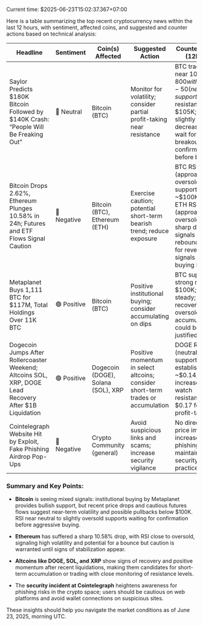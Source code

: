 Current time: $2025-06-23T15:02:37.367+07:00

Here is a table summarizing the top recent cryptocurrency news within the last 12 hours, with sentiment, affected coins, and suggested and counter actions based on technical analysis:

| Headline                                                                                       | Sentiment | Coin(s) Affected               | Suggested Action                                            | Counter Action (12h TA)                                                                                   |
|------------------------------------------------------------------------------------------------|-----------|-------------------------------|-------------------------------------------------------------|------------------------------------------------------------------------------------------------------------|
| Saylor Predicts $180K Bitcoin Followed by $140K Crash: “People Will Be Freaking Out”           | 🔵 Neutral| Bitcoin (BTC)                  | Monitor for volatility; consider partial profit-taking near resistance | BTC trading near $101,800 with RSI ~45-50 (neutral); support at ~$100K, resistance near $105K; volume slightly decreasing—wait for breakout confirmation before buying |
| Bitcoin Drops 2.62%, Ethereum Plunges 10.58% in 24h; Futures and ETF Flows Signal Caution     | 🔴 Negative| Bitcoin (BTC), Ethereum (ETH) | Exercise caution; potential short-term bearish trend; reduce exposure | BTC RSI ~40 (approaching oversold); support ~$100K holds; ETH RSI ~30 (approaching oversold) but sharp drop signals possible rebound—look for reversal signals before buying ETH |
| Metaplanet Buys 1,111 BTC for $117M, Total Holdings Over 11K BTC                                | 🟢 Positive| Bitcoin (BTC)                  | Positive institutional buying; consider accumulating on dips | BTC support strong near $100K; volume steady; RSI recovering from oversold—accumulation could be justified   |
| Dogecoin Jumps After Rollercoaster Weekend; Altcoins SOL, XRP, DOGE Lead Recovery After $1B Liquidation | 🟢 Positive| Dogecoin (DOGE), Solana (SOL), XRP | Positive momentum in select altcoins; consider short-term trades or accumulation | DOGE RSI ~55 (neutral); support established at ~$0.14; volume increased; watch resistance near $0.17 for profit-taking |
| Cointelegraph Website Hit by Exploit, Fake Phishing Airdrop Pop-Ups                             | 🔴 Negative| Crypto Community (general)     | Avoid suspicious links and scams; increase security vigilance | No direct coin price impact but increased phishing risk; maintain security best practices                   |

### Summary and Key Points:

- **Bitcoin** is seeing mixed signals: institutional buying by Metaplanet provides bullish support, but recent price drops and cautious futures flows suggest near-term volatility and possible pullbacks below $100K. RSI near neutral to slightly oversold supports waiting for confirmation before aggressive buying.

- **Ethereum** has suffered a sharp 10.58% drop, with RSI close to oversold, signaling high volatility and potential for a bounce but caution is warranted until signs of stabilization appear.

- **Altcoins like DOGE, SOL, and XRP** show signs of recovery and positive momentum after recent liquidations, making them candidates for short-term accumulation or trading with close monitoring of resistance levels.

- The **security incident at Cointelegraph** heightens awareness for phishing risks in the crypto space; users should be cautious on web platforms and avoid wallet connections on suspicious sites.

These insights should help you navigate the market conditions as of June 23, 2025, morning UTC.